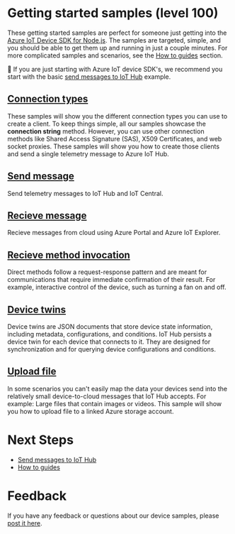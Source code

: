 # Getting started samples (level 100)

These getting started samples are perfect for someone just getting into the [Azure IoT Device SDK for Node.js](https://github.com/Azure/azure-iot-sdk-node). The samples are targeted, simple, and you should be able to get them up and running in just a couple minutes. For more complicated samples and scenarios, see the [How to guides](../how%20to%20guides) section.

🔔 If you are just starting with Azure IoT device SDK's, we recommend you start with the basic [send messages to IoT Hub](src/send%20messages) example.

## [Connection types](src/connections)

These samples will show you the different connection types you can use to create a client. To keep things simple, all our samples showcase the **connection string** method. However, you can use other connection methods like Shared Access Signature (SAS), X509 Certificates, and web socket proxies. These samples will show you how to create those clients and send a single telemetry message to Azure IoT Hub. 

## [Send message](src/send%20messages)

Send telemetry messages to IoT Hub and IoT Central.

## [Recieve message](src/receive%20messages)

Recieve messages from cloud using Azure Portal and Azure IoT Explorer.

## [Recieve method invocation](src/receive%20method%20invocation)

Direct methods follow a request-response pattern and are meant for communications that require immediate confirmation of their result. For example, interactive control of the device, such as turning a fan on and off.

## [Device twins](src/device%20twins)

Device twins are JSON documents that store device state information, including metadata, configurations, and conditions. IoT Hub persists a device twin for each device that connects to it. They are designed for synchronization and for querying device configurations and conditions.

## [Upload file](src/upload%20files)

In some scenarios you can't easily map the data your devices send into the relatively small device-to-cloud messages that IoT Hub accepts. For example: Large files that contain images or videos. This sample will show you how to upload file to a linked Azure storage account.

# Next Steps

- [Send messages to IoT Hub](./src/send%20messages)
- [How to guides](src/../../how%20to%20guides)

# Feedback

If you have any feedback or questions about our device samples, please [post it here](https://github.com/Azure/azure-iot-sdk-node/discussions/1042).